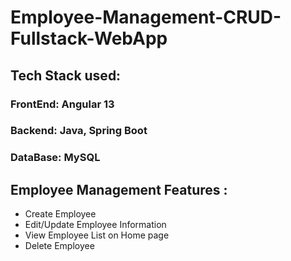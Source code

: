 # Employee-Management-CRUD-Fullstack-WebApp

## Tech Stack used:
### FrontEnd: Angular 13
### Backend: Java, Spring Boot
### DataBase: MySQL

## Employee Management Features :
* Create Employee
* Edit/Update Employee Information
* View Employee List on Home page
* Delete Employee
